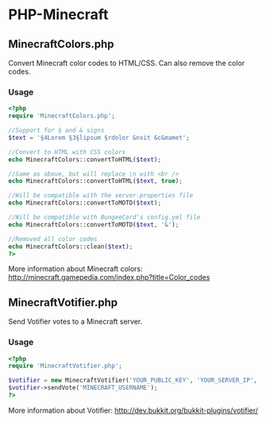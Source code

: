 # PHP-Minecraft

## MinecraftColors.php

Convert Minecraft color codes to HTML/CSS. Can also remove the color codes.

### Usage

```php
<?php
require 'MinecraftColors.php';

//Support for § and & signs
$text = '§4Lorem §3§lipsum §rdolor &nsit &c&mamet';

//Convert to HTML with CSS colors
echo MinecraftColors::convertToHTML($text);

//Same as above, but will replace \n with <br />
echo MinecraftColors::convertToHTML($text, true);

//Will be compatible with the server.properties file
echo MinecraftColors::convertToMOTD($text);

//Will be compatible with BungeeCord's config.yml file
echo MinecraftColors::convertToMOTD($text, '&');

//Removed all color codes
echo MinecraftColors::clean($text);
?>
```

More information about Minecraft colors: http://minecraft.gamepedia.com/index.php?title=Color_codes

## MinecraftVotifier.php

Send Votifier votes to a Minecraft server.

### Usage

```php
<?php
require 'MinecraftVotifier.php';

$votifier = new MinecraftVotifier('YOUR_PUBLIC_KEY', 'YOUR_SERVER_IP', 'YOUR_VOTIFIER_PORT', 'YOUR_SERVICE_NAME');
$votifier->sendVote('MINECRAFT_USERNAME');
?>
```

More information about Votifier: http://dev.bukkit.org/bukkit-plugins/votifier/
